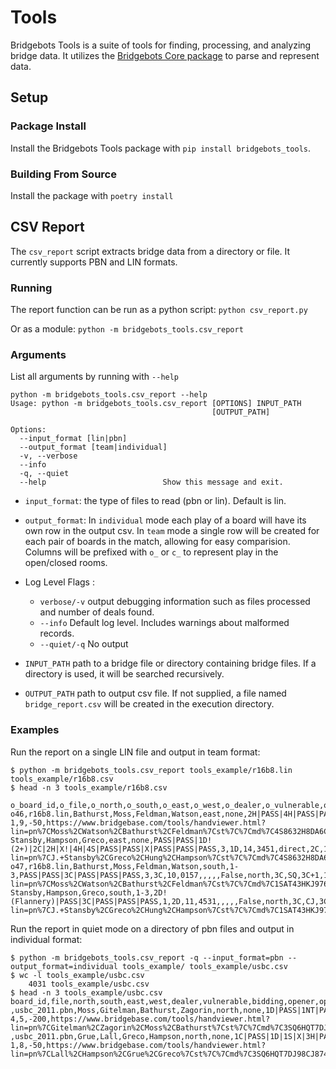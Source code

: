 # Tools
Bridgebots Tools is a suite of tools for finding, processing, and analyzing bridge data. It utilizes the [Bridgebots Core package](https://github.com/forrestrice/bridge-bots/tree/master/bridgebots) to parse and represent data.

## Setup
### Package Install
Install the Bridgebots Tools package with `pip install bridgebots_tools`.

### Building From Source
Install the package with `poetry install`

## CSV Report
The `csv_report` script extracts bridge data from a directory or file. It currently supports PBN and LIN formats.

### Running
The report function can be run as a python script:
`python csv_report.py`

Or as a module:
`python -m bridgebots_tools.csv_report`

### Arguments
List all arguments by running with `--help`
```shell script
python -m bridgebots_tools.csv_report --help
Usage: python -m bridgebots_tools.csv_report [OPTIONS] INPUT_PATH
                                             [OUTPUT_PATH]

Options:
  --input_format [lin|pbn]
  --output_format [team|individual]
  -v, --verbose
  --info
  -q, --quiet
  --help                          Show this message and exit.
```

- `input_format`: the type of files to read (pbn or lin). Default is lin.

- `output_format`: In `individual` mode each play of a board will have its own row in the output csv. In `team` mode a single row will be created for each pair of boards in the match, allowing for easy comparision. Columns will be prefixed with `o_` or `c_` to represent play in the open/closed rooms.

- Log Level Flags :
    - `verbose/-v` output debugging information such as files processed and number of deals found. 
    - `--info` Default log level. Includes warnings about malformed records.
    - `--quiet/-q` No output
    
- `INPUT_PATH` path to a bridge file or directory containing bridge files. If a directory is used, it will be searched recursively.

- `OUTPUT_PATH` path to output csv file. If not supplied, a file named `    bridge_report.csv` will be created in the execution directory.

### Examples
Run the report on a single LIN file and output in team format:
```shell script
$ python -m bridgebots_tools.csv_report tools_example/r16b8.lin tools_example/r16b8.csv
$ head -n 3 tools_example/r16b8.csv
```
```text
o_board_id,o_file,o_north,o_south,o_east,o_west,o_dealer,o_vulnerable,o_bidding,o_opener,o_opening,o_opener_hcp,o_opener_shape,o_overcall_type,o_overcall,o_overcaller_hcp,o_overcaller_shape,o_contested,o_declarer,o_contract,o_lead,o_result,o_tricks,o_score,o_link,c_board_id,c_file,c_north,c_south,c_east,c_west,c_dealer,c_vulnerable,c_bidding,c_opener,c_opening,c_opener_hcp,c_opener_shape,c_overcall_type,c_overcall,c_overcaller_hcp,c_overcaller_shape,c_contested,c_declarer,c_contract,c_lead,c_result,c_tricks,c_score,c_link
o46,r16b8.lin,Bathurst,Moss,Feldman,Watson,east,none,2H|PASS|4H|PASS|PASS|PASS,1,2H,6,2551,,,,,False,east,4H,DA,4H-1,9,-50,https://www.bridgebase.com/tools/handviewer.html?lin=pn%7CMoss%2CWatson%2CBathurst%2CFeldman%7Cst%7C%7Cmd%7C4S8632H8DA6CK96432%2CSAK4HKJ62DQJ532C7%2CSQT95HA93D7CAQJT8%2CSJ7HQT754DKT984C5%7Cah%7CBoard+46%7Csv%7Co%7Cmb%7C2H%7Cmb%7Cp%7Cmb%7C4H%7Cmb%7Cp%7Cmb%7Cp%7Cmb%7Cp%7Cpg%7C%7Cpc%7CDA%7Cpc%7CD2%7Cpc%7CD7%7Cpc%7CD9%7Cpg%7C%7Cpc%7CD6%7Cpc%7CD3%7Cpc%7CH3%7Cpc%7CDK%7Cpg%7C%7Cpc%7CCA%7Cpc%7CC5%7Cpc%7CC2%7Cpc%7CC7%7Cpg%7C%7Cmc%7C9%7Cpg%7C%7C,c46,r16b8.lin,Hung,J. Stansby,Hampson,Greco,east,none,PASS|PASS|1D!(2+)|2C|2H|X!|4H|4S|PASS|PASS|X|PASS|PASS|PASS,3,1D,14,3451,direct,2C,13,4315,True,north,4SX,C5,4SX=,10,590,https://www.bridgebase.com/tools/handviewer.html?lin=pn%7CJ.+Stansby%2CGreco%2CHung%2CHampson%7Cst%7C%7Cmd%7C4S8632H8DA6CK96432%2CSAK4HKJ62DQJ532C7%2CSQT95HA93D7CAQJT8%2CSJ7HQT754DKT984C5%7Cah%7CBoard+46%7Csv%7Co%7Cmb%7Cp%7Cmb%7Cp%7Cmb%7C1D%21%7Can%7C2%2B%7Cmb%7C2C%7Cmb%7C2H%7Cmb%7CX%21%7Cmb%7C4H%7Cmb%7C4S%7Cmb%7Cp%7Cmb%7Cp%7Cmb%7CX%7Cmb%7Cp%7Cmb%7Cp%7Cmb%7Cp%7Cpg%7C%7Cpc%7CC5%7Cpc%7CCK%7Cpc%7CC7%7Cpc%7CCQ%7Cpg%7C%7Cpc%7CS2%7Cpc%7CS4%7Cpc%7CST%7Cpc%7CSJ%7Cpg%7C%7Cpc%7CH5%7Cpc%7CH8%7Cpc%7CHK%7Cpc%7CHA%7Cpg%7C%7Cpc%7CSQ%7Cpc%7CS7%7Cpc%7CS3%7Cpc%7CSK%7Cpg%7C%7Cmc%7C10%7Cpg%7C%7C
o47,r16b8.lin,Bathurst,Moss,Feldman,Watson,south,1-3,PASS|PASS|3C|PASS|PASS|PASS,3,3C,10,0157,,,,,False,north,3C,SQ,3C+1,10,130,https://www.bridgebase.com/tools/handviewer.html?lin=pn%7CMoss%2CWatson%2CBathurst%2CFeldman%7Cst%7C%7Cmd%7C1SAT43HKJ976D985CK%2CSK965HT832DQ4CQ54%2CSHQDA7632CAT98762%2CSQJ872HA54DKJTCJ3%7Cah%7CBoard+47%7Csv%7Cn%7Cmb%7Cp%7Cmb%7Cp%7Cmb%7C3C%7Cmb%7Cp%7Cmb%7Cp%7Cmb%7Cp%7Cpg%7C%7Cpc%7CSQ%7Cpc%7CSA%7Cpc%7CS5%7Cpc%7CHQ%7Cpg%7C%7Cpc%7CCK%7Cpc%7CC4%7Cpc%7CC2%7Cpc%7CC3%7Cpg%7C%7Cpc%7CD9%7Cpc%7CDQ%7Cpc%7CDA%7Cpc%7CDK%7Cpg%7C%7Cpc%7CCA%7Cpc%7CCJ%7Cpc%7CH7%7Cpc%7CC5%7Cpg%7C%7Cpc%7CD6%7Cpc%7CDT%7Cpc%7CD5%7Cpc%7CD4%7Cpg%7C%7Cmc%7C10%7Cpg%7C%7C,c47,r16b8.lin,Hung,J. Stansby,Hampson,Greco,south,1-3,2D!(Flannery)|PASS|3C|PASS|PASS|PASS,1,2D,11,4531,,,,,False,north,3C,CJ,3C+1,10,130,https://www.bridgebase.com/tools/handviewer.html?lin=pn%7CJ.+Stansby%2CGreco%2CHung%2CHampson%7Cst%7C%7Cmd%7C1SAT43HKJ976D985CK%2CSK965HT832DQ4CQ54%2CSHQDA7632CAT98762%2CSQJ872HA54DKJTCJ3%7Cah%7CBoard+47%7Csv%7Cn%7Cmb%7C2D%21%7Can%7CFlannery%7Cmb%7Cp%7Cmb%7C3C%7Cmb%7Cp%7Cmb%7Cp%7Cmb%7Cp%7Cpg%7C%7Cpc%7CCJ%7Cpc%7CCK%7Cpc%7CC5%7Cpc%7CC2%7Cpg%7C%7Cpc%7CSA%7Cpc%7CS5%7Cpc%7CHQ%7Cpc%7CS2%7Cpg%7C%7Cpc%7CS3%7Cpc%7CS9%7Cpc%7CC6%7Cpc%7CS7%7Cpg%7C%7Cpc%7CCA%7Cpc%7CC3%7Cpc%7CH6%7Cpc%7CC4%7Cpg%7C%7Cpc%7CDA%7Cpc%7CDJ%7Cpc%7CD5%7Cpc%7CD4%7Cpg%7C%7Cpc%7CD2%7Cpc%7CDT%7Cpc%7CD8%7Cpc%7CDQ%7Cpg%7C%7Cmc%7C10%7Cpg%7C%7C
```

Run the report in quiet mode on a directory of pbn files and output in individual format:
```shell script
$ python -m bridgebots_tools.csv_report -q --input_format=pbn --output_format=individual tools_example/ tools_example/usbc.csv
$ wc -l tools_example/usbc.csv 
    4031 tools_example/usbc.csv
$ head -n 3 tools_example/usbc.csv
board_id,file,north,south,east,west,dealer,vulnerable,bidding,opener,opening,opener_hcp,opener_shape,overcall_type,overcall,overcaller_hcp,overcaller_shape,contested,declarer,contract,lead,result,tricks,score,link
,usbc_2011.pbn,Moss,Gitelman,Bathurst,Zagorin,north,none,1D|PASS|1NT|PASS|3NT|PASS|PASS|PASS,1,1D,16,2263,,,,,False,south,3NT,S5,3NT-4,5,-200,https://www.bridgebase.com/tools/handviewer.html?lin=pn%7CGitelman%2CZagorin%2CMoss%2CBathurst%7Cst%7C%7Cmd%7C3SQ6HQT7DJ98CJ8742%2CSK9853HA84D43CAT3%2CSJ7HK6DAKQ765CK96%2CSAT42HJ9532DT2CQ5%7Csv%7Co%7Cmb%7C1D%7Cmb%7Cp%7Cmb%7C1N%7Cmb%7Cp%7Cmb%7C3N%7Cmb%7Cp%7Cmb%7Cp%7Cmb%7Cp%7Cpg%7C%7Cpc%7CS5%7Cpc%7CS7%7Cpc%7CSA%7Cpc%7CS6%7Cpg%7C%7Cpc%7CS2%7Cpc%7CSQ%7Cpc%7CSK%7Cpc%7CSJ%7Cpg%7C%7Cpc%7CS9%7Cpc%7CC6%7Cpc%7CST%7Cpc%7CC7%7Cpg%7C%7Cpc%7CS4%7Cpc%7CC4%7Cpc%7CS8%7Cpc%7CD5%7Cpg%7C%7Cpc%7CS3%7Cpc%7CH6%7Cpc%7CH2%7Cpc%7CH7%7Cpg%7C%7Cpc%7CC3%7Cpc%7CC9%7Cpc%7CCQ%7Cpc%7CC2%7Cpg%7C%7Cpc%7CC5%7Cpc%7CC8%7Cpc%7CCA%7Cpc%7CCK%7Cpg%7C%7Cpc%7CHA%7Cpc%7CHK%7Cpc%7CH3%7Cpc%7CHT%7Cpg%7C%7Cmc%7C5%7Cpg%7C%7C
,usbc_2011.pbn,Grue,Lall,Greco,Hampson,north,none,1C|PASS|1D|1S|X|3H|PASS|3S|PASS|PASS|PASS,1,1C,16,2263,sandwich,1S,11,5323,True,west,3S,DK,3S-1,8,-50,https://www.bridgebase.com/tools/handviewer.html?lin=pn%7CLall%2CHampson%2CGrue%2CGreco%7Cst%7C%7Cmd%7C3SQ6HQT7DJ98CJ8742%2CSK9853HA84D43CAT3%2CSJ7HK6DAKQ765CK96%2CSAT42HJ9532DT2CQ5%7Csv%7Co%7Cmb%7C1C%7Cmb%7Cp%7Cmb%7C1D%7Cmb%7C1S%7Cmb%7CX%7Cmb%7C3H%7Cmb%7Cp%7Cmb%7C3S%7Cmb%7Cp%7Cmb%7Cp%7Cmb%7Cp%7Cpg%7C%7Cpc%7CDK%7Cpc%7CD2%7Cpc%7CD8%7Cpc%7CD3%7Cpg%7C%7Cpc%7CDA%7Cpc%7CDT%7Cpc%7CD9%7Cpc%7CD4%7Cpg%7C%7Cpc%7CHK%7Cpc%7CH2%7Cpc%7CH7%7Cpc%7CHA%7Cpg%7C%7Cpc%7CS3%7Cpc%7CS7%7Cpc%7CSA%7Cpc%7CS6%7Cpg%7C%7Cpc%7CS2%7Cpc%7CSQ%7Cpc%7CSK%7Cpc%7CSJ%7Cpg%7C%7Cpc%7CH4%7Cpc%7CH6%7Cpc%7CHJ%7Cpc%7CHQ%7Cpg%7C%7Cpc%7CC2%7Cpc%7CCA%7Cpc%7CC6%7Cpc%7CC5%7Cpg%7C%7Cmc%7C8%7Cpg%7C%7C

```